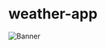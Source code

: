 # weather-app

<img src=![image](https://user-images.githubusercontent.com/95125149/189489289-069caf83-0e90-4cb5-a532-95eb072ae7e0.png) alt="Banner" />
